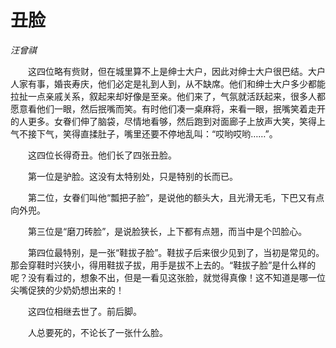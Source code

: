 # 丑脸

*汪曾祺*

　　这四位略有赀财，但在城里算不上是绅士大户，因此对绅士大户很巴结。大户人家有事，婚丧寿庆，他们必定是礼到人到，从不缺席。他们和绅士大户多少都能拉扯一点亲戚关系，叙起来却好像是至亲。他们来了，气氛就活跃起来，很多人都愿意看他们一眼，然后抿嘴而笑。有时他们凑一桌麻将，来看一眼，抿嘴笑着走开的人更多。女眷们伸了脑袋，尽情地看够，然后跑到对面廊子上放声大笑，笑得上气不接下气，笑得直揉肚子，嘴里还要不停地乱叫：“哎哟哎哟……”。

　　这四位长得奇丑。他们长了四张丑脸。

　　第一位是驴脸。这没有太特别处，只是特别的长而已。

　　第二位，女眷们叫他“瓢把子脸”，是说他的额头大，且光滑无毛，下巴又有点向外兜。

　　第三位是“磨刀砖脸”，是说脸狭长，上下都有点翘，而当中是个凹脸心。

　　第四位最特别，是一张“鞋拔子脸”。鞋拔子后来很少见到了，当初是常见的。那会穿鞋时兴狭小，得用鞋拔子拔，用手是拔不上去的。“鞋拔子脸”是什么样的呢？没有看过的，想象不出，但是一看见这张脸，就觉得真像！这不知道是哪一位尖嘴促狭的少奶奶想出来的！

　　这四位相继去世了。前后脚。

　　人总要死的，不论长了一张什么脸。